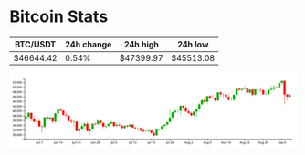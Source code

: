 # Bitcoin Stats

BTC/USDT|24h change|24h high|24h low|
|---|---|---|---|
|$46644.42|0.54%|$47399.97|$45513.08|

<img src="./chart.svg">
